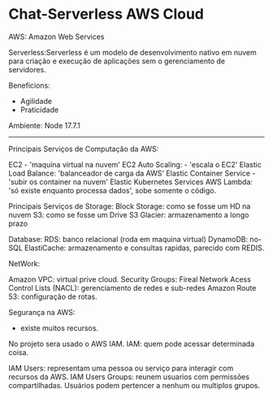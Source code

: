 # Chat-Serverless AWS Cloud
AWS: Amazon Web Services

Serverless:Serverless é um modelo de desenvolvimento nativo em nuvem para criação e execução de aplicações sem o gerenciamento de servidores.

Beneficions: 
- Agilidade
- Praticidade

Ambiente:
Node 17.7.1
_________________________________________________________
Principais Serviços de Computação da AWS:

EC2 - 'maquina virtual na nuvem'
EC2 Auto Scaling:  - 'escala o EC2'
Elastic Load Balance: 'balanceador de carga da AWS'
Elastic Container Service -  'subir os container na nuvem'
Elastic Kubernetes Services
AWS Lambda: 'só existe enquanto processa dados', sobe somente o código.


Principais Serviços de Storage:
Block Storage: como se fosse um HD na nuvem
S3: como se fosse um Drive
S3 Glacier: armazenamento a longo prazo


Database:
RDS: banco relacional (roda em maquina virtual)
DynamoDB: no-SQL
ElastiCache:  armazenamento e consultas rapidas, parecido com REDIS.


NetWork:

Amazon VPC: virtual prive cloud.
Security Groups: Fireal
Network Acess Control Lists (NACL): gerenciamento de redes e sub-redes
Amazon Route 53: configuração de rotas.


Segurança na AWS:
- existe muitos recursos.

No projeto sera usado o AWS IAM.
IAM: quem pode acessar determinada coisa.


IAM Users: representam uma pessoa ou serviço para interagir com recursos da AWS.
IAM Users Groups: reunem usuarios com permissões compartilhadas. Usuários podem pertencer a nenhum ou multiplos grupos.